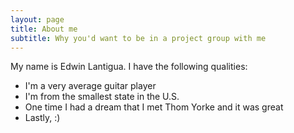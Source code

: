 ```yaml
---
layout: page
title: About me
subtitle: Why you'd want to be in a project group with me
---
```


My name is Edwin Lantigua. I have the following qualities:

- I'm a very average guitar player
- I'm from the smallest state in the U.S.
- One time I had a dream that I met Thom Yorke and it was great
- Lastly, :)
